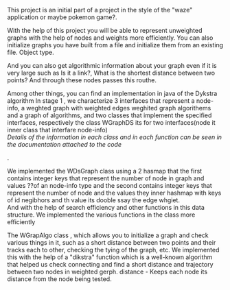 This project is an initial part of a project in the style of the "waze" application or maybe pokemon game?.

With the help of this project you will be able to represent unweighted graphs with the help of nodes and weights more efficiently.
You can also initialize graphs you have built from a file and initialize them from an existing file. Object type.

And you can also get algorithmic information about your graph even if it is very large such as Is it a link?, What is the shortest distance between two points? And through these nodes passes this routhe.

Among other things, you can find an implementation in java of the Dykstra algorithm
In stage 1 , we characterize 3 interfaces that represent a node-info, a weghted graph with weighted edges  weghited  graph algorithems  
 and a graph of algorithms, and two classes that implement the specified interfaces, respectively  the class WGraphDS its for two interfaces(node it inner class that interfare node-info) 	
  *Details of the information in each class and in each function can be seen in the documentation attached to the code*

.

We implemented the WDsGraph class using a 2 hasmap that the first contains integer keys that represent the number of node in  graph and values ??of an node-info type
and the second contains integer keys that represent the number of node and the    values they inner hashmap with keys of id negibhors and th value its dooble ssay  the edge whgiet.    
And with the help of search efficiency and other functions in this data structure. We implemented the various functions in the class more efficiently

The WGrapAlgo class , which allows you to initialize a graph and check various things in it, such as a short distance between two points and their tracks each to other, checking the tying of the graph, etc. 
We implemented this with the help of a "dikstra" function which is a well-known algorithm that helped us check connecting and find a short distance and trajectory between two nodes
in weighted gerph.
distance - Keeps each node its distance from the node being tested.


